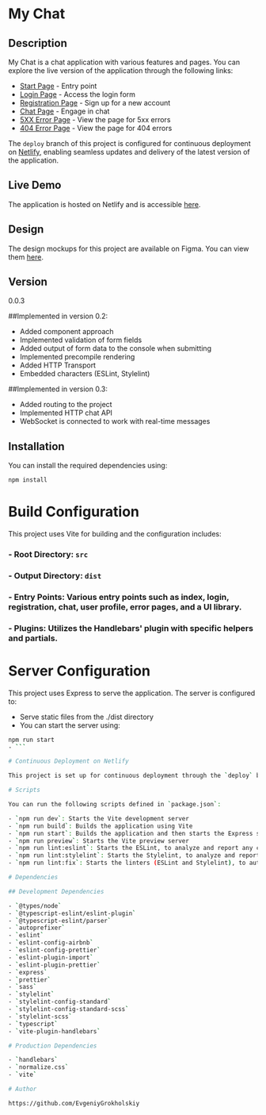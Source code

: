 # My Chat

## Description

My Chat is a chat application with various features and pages. You can explore the live version of the application through the following links:

- [Start Page](https://unique-sprite-357797.netlify.app/) - Entry point
- [Login Page](https://unique-sprite-357797.netlify.app/pages/login/login) - Access the login form
- [Registration Page](https://unique-sprite-357797.netlify.app/pages/registration/registration) - Sign up for a new account
- [Chat Page](https://unique-sprite-357797.netlify.app/pages/chat/chat) - Engage in chat
- [5XX Error Page](https://unique-sprite-357797.netlify.app/pages/5xx/5xx) - View the page for 5xx errors
- [404 Error Page](https://unique-sprite-357797.netlify.app/pages/404/404) - View the page for 404 errors

The `deploy` branch of this project is configured for continuous deployment on [Netlify](https://www.netlify.com), enabling seamless updates and delivery of the latest version of the application.

## Live Demo

The application is hosted on Netlify and is accessible [here](https://unique-sprite-357797.netlify.app/).

## Design

The design mockups for this project are available on Figma. You can view them [here](https://www.figma.com/file/HXZ2xzTHtiTplJZF9RQbGu/Chat_external_link-(Copy)?type=design&node-id=0%3A1&mode=design&t=8AW5ByDVISVcHlg2-1).


## Version

0.0.3

##Implemented in version 0.2:
 - Added component approach
 - Implemented validation of form fields
 - Added output of form data to the console when submitting
 - Implemented precompile rendering
 - Added HTTP Transport
 - Embedded characters (ESLint, Stylelint)

##Implemented in version 0.3:
- Added routing to the project
- Implemented HTTP chat API
- WebSocket is connected to work with real-time messages

## Installation

You can install the required dependencies using:

```bash
npm install
```

# Build Configuration

This project uses Vite for building and the configuration includes:

### - Root Directory: `src`
### - Output Directory: `dist`
### - Entry Points: Various entry points such as index, login, registration, chat, user profile, error pages, and a UI library.
### - Plugins: Utilizes the Handlebars' plugin with specific helpers and partials.

# Server Configuration

This project uses Express to serve the application. The server is configured to:

- Serve static files from the ./dist directory
- You can start the server using:
```bash
npm run start
- ```

# Continuous Deployment on Netlify

This project is set up for continuous deployment through the `deploy` branch on Netlify. Any changes pushed to this branch will be automatically built and deployed to the live site.

# Scripts

You can run the following scripts defined in `package.json`:

- `npm run dev`: Starts the Vite development server
- `npm run build`: Builds the application using Vite
- `npm run start`: Builds the application and then starts the Express server
- `npm run preview`: Starts the Vite preview server
- `npm run lint:eslint`: Starts the ESLint, to analyze and report any code style or syntax errors in project
- `npm run lint:stylelint`: Starts the Stylelint, to analyze and report any CSS code style errors in project
- `npm run lint:fix`: Starts the linters (ESLint and Stylelint), to automatically fixes any fixable errors or warnings in your code

# Dependencies

## Development Dependencies

- `@types/node`
- `@typescript-eslint/eslint-plugin`
- `@typescript-eslint/parser`
- `autoprefixer`
- `eslint`
- `eslint-config-airbnb`
- `eslint-config-prettier`
- `eslint-plugin-import`
- `eslint-plugin-prettier`
- `express`
- `prettier`
- `sass`
- `stylelint`
- `stylelint-config-standard`
- `stylelint-config-standard-scss`
- `stylelint-scss`
- `typescript`
- `vite-plugin-handlebars`

# Production Dependencies

- `handlebars`
- `normalize.css`
- `vite`

# Author

https://github.com/EvgeniyGrokholskiy
